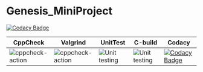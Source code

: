 # Genesis_MiniProject

[![Codacy Badge](https://api.codacy.com/project/badge/Grade/b0590a49e17d47afa79806f6323c7bdd)](https://app.codacy.com/gh/99002652/Genesis_MiniProject?utm_source=github.com&utm_medium=referral&utm_content=99002652/Genesis_MiniProject&utm_campaign=Badge_Grade)





|CppCheck|Valgrind|UnitTest|C-build|Codacy|
|--------|--------|--------|-------|------|
|![cppcheck-action](https://github.com/99002652/Genesis_MiniProject/workflows/cppcheck-action/badge.svg)|![cppcheck-action](https://github.com/99002652/Genesis_MiniProject/workflows/cppcheck-action/badge.svg)|![Unit testing](https://github.com/99002652/Genesis_MiniProject/workflows/Unit%20testing/badge.svg?branch=master)|![Unit testing](https://github.com/99002652/Genesis_MiniProject/workflows/Unit%20testing/badge.svg?branch=master)|[![Codacy Badge](https://app.codacy.com/project/badge/Grade/2e4b8c10736f419f8d5cede8d23e6ade)](https://www.codacy.com/gh/99002652/Genesis_MiniProject/dashboard?utm_source=github.com&amp;utm_medium=referral&amp;utm_content=99002652/Genesis_MiniProject&amp;utm_campaign=Badge_Grade)|
